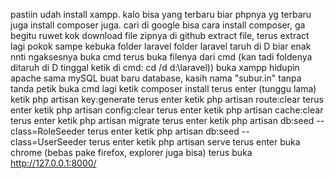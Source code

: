 pastiin udah install xampp. kalo bisa yang terbaru biar phpnya yg terbaru juga
install composer juga. cari di google bisa cara install composer, ga begitu ruwet kok
download file zipnya di github
extract file, terus extract lagi pokok sampe kebuka folder laravel
folder laravel taruh di D biar enak nnti ngaksesnya
buka cmd
terus buka filenya dari cmd (kan tadi foldenya ditaruh di D tinggal ketik di cmd:  cd /d d:\laravel))
buka xampp hidupin apache sama mySQL
buat baru database, kasih nama "subur.in" tanpa tanda petik
buka cmd lagi
ketik composer install terus enter (tunggu lama)
ketik php artisan key:generate terus enter
ketik php artisan route:clear terus enter
ketik php artisan config:clear terus enter
ketik php artisan cache:clear terus enter
ketik php artisan migrate terus enter
ketik php artisan db:seed --class=RoleSeeder terus enter
ketik php artisan db:seed --class=UserSeeder terus enter
ketik php artisan serve terus enter
buka chrome (bebas pake firefox, explorer juga bisa) terus buka http://127.0.0.1:8000/
